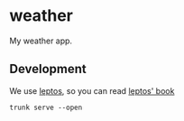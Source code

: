 # weather

My weather app.

## Development

We use [leptos](https://leptos.dev/), so you can read [leptos' book](https://leptos-rs.github.io/leptos)

	trunk serve --open
